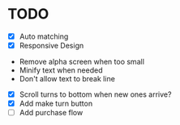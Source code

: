 # TODO
- [x] Auto matching
- [x] Responsive Design
 - Remove alpha screen when too small
 - Minify text when needed
 - Don't allow text to break line
- [x] Scroll turns to bottom when new ones arrive?
- [x] Add make turn button
- [ ] Add purchase flow
